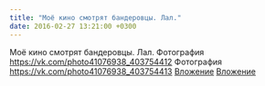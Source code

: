 ```yaml
---
title: "Моё кино смотрят бандеровцы. Лал."
date: 2016-02-27 13:21:00 +0300
---
```


Моё кино смотрят бандеровцы. Лал.
Фотография
<a class="vk-attach" href="https://vk.com/photo41076938_403754412">https://vk.com/photo41076938_403754412</a>
Фотография
<a class="vk-attach" href="https://vk.com/photo41076938_403754413">https://vk.com/photo41076938_403754413</a>
<a class="vk-attach" href="https://vk.com/photo41076938_403754412">Вложение</a>
<a class="vk-attach" href="https://vk.com/photo41076938_403754413">Вложение</a>
